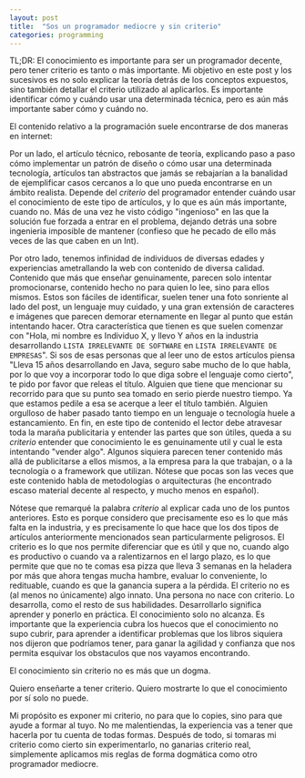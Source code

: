 ```yaml
---
layout: post
title:  "Sos un programador mediocre y sin criterio"
categories: programming
---
```


TL;DR: El conocimiento es importante para ser un programador decente, pero tener criterio es tanto o más importante. Mi objetivo en este post y los sucesivos es no solo explicar la teoría detrás de los conceptos expuestos, sino también detallar el criterio utilizado al aplicarlos. Es importante identificar cómo y cuándo usar una determinada técnica, pero es aún más importante saber cómo y cuándo no.

El contenido relativo a la programación suele encontrarse de dos maneras en internet:

Por un lado, el artículo técnico, rebosante de teoría, explicando paso a paso cómo implementar un patrón de diseño o cómo usar una determinada tecnología, artículos tan abstractos que jamás se rebajarían a la banalidad de ejemplificar casos cercanos a lo que uno pueda encontrarse en un ámbito realista. Depende del *criterio* del programador entender cuándo usar el conocimiento de este tipo de artículos, y lo que es aún más importante, cuando no. Más de una vez he visto código "ingenioso" en las que la solución fue forzada a entrar en el problema, dejando detrás una sobre ingenieria imposible de mantener (confieso que he pecado de ello más veces de las que caben en un Int).

Por otro lado, tenemos infinidad de individuos de diversas edades y experiencias ametrallando la web con contenido de diversa calidad. Contenido que más que enseñar genuinamente, parecen solo intentar promocionarse, contenido hecho no para quien lo lee, sino para ellos mismos. Estos son fáciles de identificar, suelen tener una foto sonriente al lado del post, un lenguaje muy cuidado, y una gran extensión de caracteres e imágenes que parecen demorar eternamente en llegar al punto que están intentando hacer. Otra característica que tienen es que suelen comenzar con "Hola, mi nombre es Individuo X, y llevo Y años en la industria desarrollando `LISTA IRRELEVANTE DE SOFTWARE` en `LISTA IRRELEVANTE DE EMPRESAS`". Si sos de esas personas que al leer uno de estos artículos piensa "Lleva 15 años desarrollando en Java, seguro sabe mucho de lo que habla, por lo que voy a incorporar todo lo que diga sobre el lenguaje como cierto", te pido por favor que releas el título. Alguien que tiene que mencionar su recorrido para que su punto sea tomado en serio pierde nuestro tiempo. Ya que estamos pedile a esa se acerque a leer el título también. Alguien orgulloso de haber pasado tanto tiempo en un lenguaje o tecnología huele a estancamiento. En fin, en este tipo de contenido el lector debe atravesar toda la maraña publicitaria y entender las partes que son útiles, queda a su *criterio* entender que conocimiento le es genuinamente util y cual le esta intentando "vender algo". Algunos siquiera parecen tener contenido más allá de publicitarse a ellos mismos, a la empresa para la que trabajan, o a la tecnología o a framework que utilizan. Nótese que pocas son las veces que este contenido habla de metodologías o arquitecturas (he encontrado escaso material decente al respecto, y mucho menos en español).

Nótese que remarqué la palabra *criterio* al explicar cada uno de los puntos anteriores. Esto es porque considero que precisamente eso es lo que más falta en la industria, y es precisamente lo que hace que los dos tipos de artículos anteriormente mencionados sean particularmente peligrosos. El criterio es lo que nos permite diferenciar que es útil y que no, cuando algo es productivo o cuando va a ralentizarnos en el largo plazo, es lo que permite que que no te comas esa pizza que lleva 3 semanas en la heladera por más que ahora tengas mucha hambre, evaluar lo conveniente, lo redituable, cuando es que la ganancia supera a la pérdida. El criterio no es (al menos no únicamente) algo innato. Una persona no nace con criterio. Lo desarrolla, como el resto de sus habilidades. Desarrollarlo significa aprender y ponerlo en práctica. El conocimiento solo no alcanza. Es importante que la experiencia cubra los huecos que el conocimiento no supo cubrir, para aprender a identificar problemas que los libros siquiera nos dijeron que podríamos tener, para ganar la agilidad y confianza que nos permita esquivar los obstaculos que nos vayamos encontrando.

El conocimiento sin criterio no es más que un dogma.

Quiero enseñarte a tener criterio. Quiero mostrarte lo que el conocimiento por sí solo no puede.

Mi propósito es exponer mi criterio, no para que lo copies, sino para que ayude a formar al tuyo. No me malentiendas, la experiencia vas a tener que hacerla por tu cuenta de todas formas. Después de todo, si tomaras mi criterio como cierto sin experimentarlo, no ganarias criterio real, simplemente aplicamos mis reglas de forma dogmática como otro programador mediocre.
